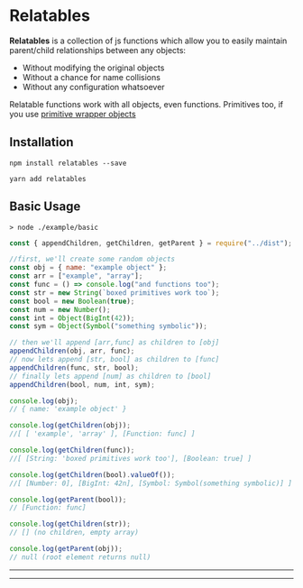 # Relatables

**Relatables** is a collection of js functions which allow you to easily maintain parent/child relationships between any objects:

- Without modifying the original objects
- Without a chance for name collisions
- Without any configuration whatsoever

Relatable functions work with all objects, even functions. Primitives too, if you use [primitive wrapper objects](https://developer.mozilla.org/en-US/docs/Glossary/Primitive#primitive_wrapper_objects_in_javascript)

## Installation

```
npm install relatables --save
```

```
yarn add relatables
```

## Basic Usage

`> node ./example/basic`

```js
const { appendChildren, getChildren, getParent } = require("../dist");

//first, we'll create some random objects
const obj = { name: "example object" };
const arr = ["example", "array"];
const func = () => console.log("and functions too");
const str = new String(`boxed primitives work too`);
const bool = new Boolean(true);
const num = new Number();
const int = Object(BigInt(42));
const sym = Object(Symbol("something symbolic"));

// then we'll append [arr,func] as children to [obj]
appendChildren(obj, arr, func);
// now lets append [str, bool] as children to [func]
appendChildren(func, str, bool);
// finally lets append [num] as children to [bool]
appendChildren(bool, num, int, sym);

console.log(obj);
// { name: 'example object' }

console.log(getChildren(obj));
//[ [ 'example', 'array' ], [Function: func] ]

console.log(getChildren(func));
//[ [String: 'boxed primitives work too'], [Boolean: true] ]

console.log(getChildren(bool).valueOf());
//[ [Number: 0], [BigInt: 42n], [Symbol: Symbol(something symbolic)] ]

console.log(getParent(bool));
// [Function: func]

console.log(getChildren(str));
// [] (no children, empty array)

console.log(getParent(obj));
// null (root element returns null)
```

---

---
